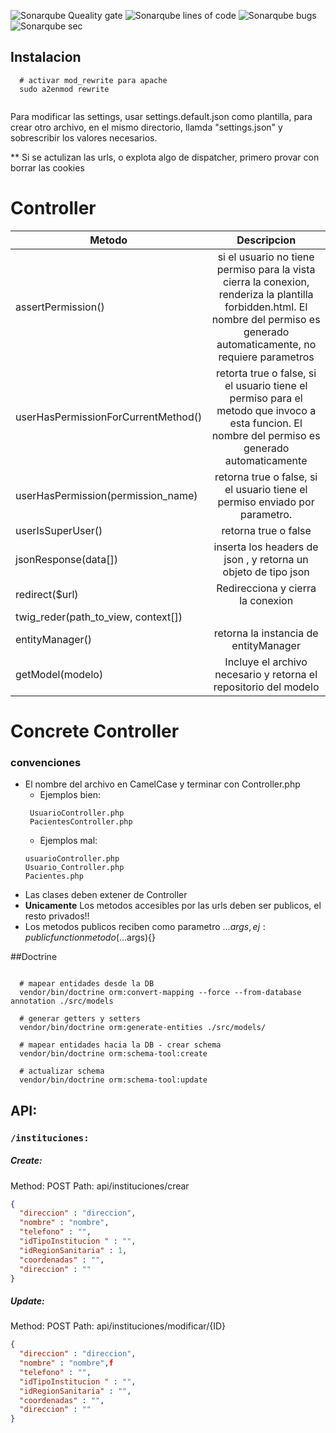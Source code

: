

![Sonarqube Queality gate](https://sonarqube.debuguear.com/api/project_badges/measure?project=hospital-korn&metric=alert_status "Quality Gate")
![Sonarqube lines of code](https://sonarqube.debuguear.com/api/project_badges/measure?project=hospital-korn&metric=ncloc "Lines of code")
![Sonarqube bugs](https://sonarqube.debuguear.com/api/project_badges/measure?project=hospital-korn&metric=bugs "Sonarqube bugs")
![Sonarqube sec](https://sonarqube.debuguear.com/api/project_badges/measure?project=hospital-korn&metric=security_rating "Sonarqube security")



## Instalacion
```
  # activar mod_rewrite para apache
  sudo a2enmod rewrite


```
Para modificar las settings, usar settings.default.json como plantilla,
para crear otro archivo, en el mismo directorio, llamda "settings.json"
y sobrescribir los valores necesarios.

** Si se actulizan las urls, o explota algo de dispatcher, primero provar con borrar las cookies

# Controller
| Metodo        |  Descripcion             | 
| ------------- |:-------------:|
| assertPermission()   | si el usuario no tiene permiso para la vista cierra la conexion, renderiza la plantilla forbidden.html. El nombre del permiso es generado automaticamente, no requiere parametros| 
| userHasPermissionForCurrentMethod()   | retorta true o false, si el usuario tiene el permiso para el metodo que invoco a esta funcion. El nombre del permiso es generado automaticamente   |  
| userHasPermission(permission_name) | retorna true o false, si el usuario tiene el permiso enviado por parametro.| 
| userIsSuperUser() | retorna true o false | 
| jsonResponse(data[]) | inserta los headers de json , y retorna un objeto de tipo json | 
| redirect($url) | Redirecciona y cierra la conexion | 
| twig_reder(path_to_view, context[]) | |
| entityManager() | retorna la instancia de entityManager |
| getModel(modelo)  | Incluye el archivo necesario y retorna el repositorio del modelo |



# Concrete Controller
### convenciones
 - El nombre del archivo en CamelCase y terminar con Controller.php  
    - Ejemplos bien:
    ```
     UsuarioController.php 
     PacientesController.php
     ```
    - Ejemplos mal:     
    ``` 
    usuarioController.php 
    Usuario_Controller.php 
    Pacientes.php
     ```
 - Las clases deben extener de  Controller
 - **Unicamente** Los metodos accesibles por las urls deben ser publicos, el resto privados!!
 - Los metodos publicos reciben como parametro ...$args , ej : public function metodo(...$args){}
 
##Doctrine
```
  
  # mapear entidades desde la DB
  vendor/bin/doctrine orm:convert-mapping --force --from-database annotation ./src/models
  
  # generar getters y setters
  vendor/bin/doctrine orm:generate-entities ./src/models/
  
  # mapear entidades hacia la DB - crear schema
  vendor/bin/doctrine orm:schema-tool:create
  
  # actualizar schema
  vendor/bin/doctrine orm:schema-tool:update
```

## API:

### `/instituciones:`
##### Create:  
Method: POST
Path: api/instituciones/crear
```json
{
  "direccion" : "direccion",
  "nombre" : "nombre",
  "telefono" : "",
  "idTipoInstitucion " : "",
  "idRegionSanitaria" : 1,
  "coordenadas" : "",
  "direccion" : ""
}
```

##### Update:
Method: POST
Path: api/instituciones/modificar/{ID}

```json
{
  "direccion" : "direccion",
  "nombre" : "nombre",f
  "telefono" : "",
  "idTipoInstitucion " : "",
  "idRegionSanitaria" : "",
  "coordenadas" : "",
  "direccion" : ""
}
```




